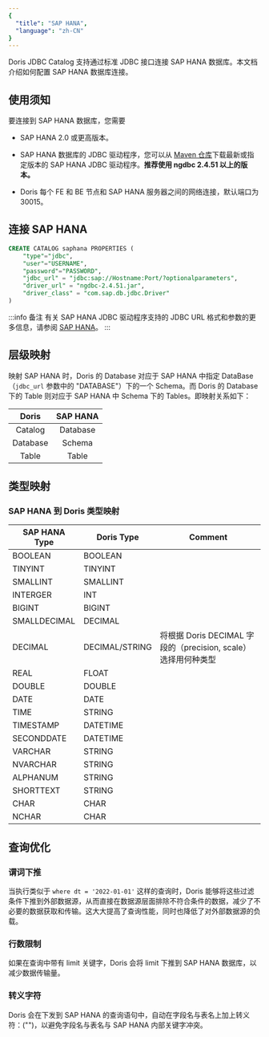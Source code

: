 ```yaml
---
{
  "title": "SAP HANA",
  "language": "zh-CN"
}
---
```


<!-- 
Licensed to the Apache Software Foundation (ASF) under one
or more contributor license agreements.  See the NOTICE file
distributed with this work for additional information
regarding copyright ownership.  The ASF licenses this file
to you under the Apache License, Version 2.0 (the
"License"); you may not use this file except in compliance
with the License.  You may obtain a copy of the License at

  http://www.apache.org/licenses/LICENSE-2.0

Unless required by applicable law or agreed to in writing,
software distributed under the License is distributed on an
"AS IS" BASIS, WITHOUT WARRANTIES OR CONDITIONS OF ANY
KIND, either express or implied.  See the License for the
specific language governing permissions and limitations
under the License.
-->

Doris JDBC Catalog 支持通过标准 JDBC 接口连接 SAP HANA 数据库。本文档介绍如何配置 SAP HANA 数据库连接。

## 使用须知

要连接到 SAP HANA 数据库，您需要

- SAP HANA 2.0 或更高版本。

- SAP HANA 数据库的 JDBC 驱动程序，您可以从 [Maven 仓库](https://mvnrepository.com/artifact/com.sap.cloud.db.jdbc/ngdbc)下载最新或指定版本的 SAP HANA JDBC 驱动程序。**推荐使用 ngdbc 2.4.51 以上的版本。**

- Doris 每个 FE 和 BE 节点和 SAP HANA 服务器之间的网络连接，默认端口为 30015。

## 连接 SAP HANA

```sql
CREATE CATALOG saphana PROPERTIES (
    "type"="jdbc",
    "user"="USERNAME",
    "password"="PASSWORD",
    "jdbc_url" = "jdbc:sap://Hostname:Port/?optionalparameters",
    "driver_url" = "ngdbc-2.4.51.jar",
    "driver_class" = "com.sap.db.jdbc.Driver"
)
```

:::info 备注
有关 SAP HANA JDBC 驱动程序支持的 JDBC URL 格式和参数的更多信息，请参阅 [SAP HANA](https://help.sap.com/docs/)。
:::

## 层级映射

映射 SAP HANA 时，Doris 的 Database 对应于 SAP HANA 中指定 DataBase（`jdbc_url` 参数中的 "DATABASE"）下的一个 Schema。而 Doris 的 Database 下的 Table 则对应于 SAP HANA 中 Schema 下的 Tables。即映射关系如下：

|  Doris   | SAP HANA |
|:--------:|:--------:|
| Catalog  | Database |
| Database |  Schema  |
|  Table   |  Table   |

## 类型映射

### SAP HANA 到 Doris 类型映射

| SAP HANA Type | Doris Type     | Comment                                       |
|---------------|----------------|-----------------------------------------------|
| BOOLEAN       | BOOLEAN        |                                               |
| TINYINT       | TINYINT        |                                               |
| SMALLINT      | SMALLINT       |                                               |
| INTERGER      | INT            |                                               |
| BIGINT        | BIGINT         |                                               |
| SMALLDECIMAL  | DECIMAL        |                                               |
| DECIMAL       | DECIMAL/STRING | 将根据 Doris DECIMAL 字段的（precision, scale）选择用何种类型  |
| REAL          | FLOAT          |                                               |
| DOUBLE        | DOUBLE         |                                               |
| DATE          | DATE           |                                               |
| TIME          | STRING         |                                               |
| TIMESTAMP     | DATETIME       |                                               |
| SECONDDATE    | DATETIME       |                                               |
| VARCHAR       | STRING         |                                               |
| NVARCHAR      | STRING         |                                               |
| ALPHANUM      | STRING         |                                               |
| SHORTTEXT     | STRING         |                                               |
| CHAR          | CHAR           |                                               |
| NCHAR         | CHAR           |                                               |

## 查询优化

### 谓词下推

当执行类似于 `where dt = '2022-01-01'` 这样的查询时，Doris 能够将这些过滤条件下推到外部数据源，从而直接在数据源层面排除不符合条件的数据，减少了不必要的数据获取和传输。这大大提高了查询性能，同时也降低了对外部数据源的负载。

### 行数限制

如果在查询中带有 limit 关键字，Doris 会将 limit 下推到 SAP HANA 数据库，以减少数据传输量。

### 转义字符

Doris 会在下发到 SAP HANA 的查询语句中，自动在字段名与表名上加上转义符：("")，以避免字段名与表名与 SAP HANA 内部关键字冲突。